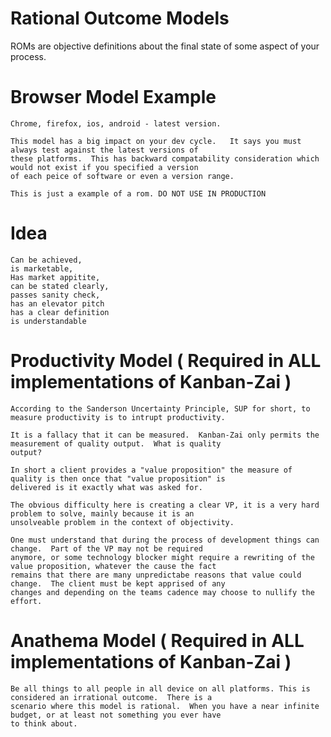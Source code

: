 # Rational Outcome Models

ROMs are objective definitions about the final state of some aspect of your process.

# Browser Model Example

    Chrome, firefox, ios, android - latest version.
    
    This model has a big impact on your dev cycle.   It says you must always test against the latest versions of
    these platforms.  This has backward compatability consideration which would not exist if you specified a version
    of each peice of software or even a version range.
    
    This is just a example of a rom. DO NOT USE IN PRODUCTION
    
# Idea
    Can be achieved, 
    is marketable, 
    Has market appitite, 
    can be stated clearly, 
    passes sanity check, 
    has an elevator pitch
    has a clear definition
    is understandable
    
    
# Productivity Model ( Required in ALL implementations of Kanban-Zai )

    According to the Sanderson Uncertainty Principle, SUP for short, to measure productivity is to intrupt productivity.
    
    It is a fallacy that it can be measured.  Kanban-Zai only permits the measurement of quality output.  What is quality
    output?
    
    In short a client provides a "value proposition" the measure of quality is then once that "value proposition" is 
    delivered is it exactly what was asked for.
    
    The obvious difficulty here is creating a clear VP, it is a very hard problem to solve, mainly because it is an
    unsolveable problem in the context of objectivity. 
    
    One must understand that during the process of development things can change.  Part of the VP may not be required 
    anymore, or some technology blocker might require a rewriting of the value proposition, whatever the cause the fact 
    remains that there are many unpredictabe reasons that value could change.  The client must be kept apprised of any 
    changes and depending on the teams cadence may choose to nullify the effort.


# Anathema Model ( Required in ALL implementations of Kanban-Zai )

    Be all things to all people in all device on all platforms. This is considered an irrational outcome.  There is a 
    scenario where this model is rational.  When you have a near infinite budget, or at least not something you ever have
    to think about.
